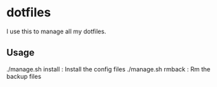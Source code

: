 # dotfiles

I use this to manage all my dotfiles.

## Usage
./manage.sh install : Install the config files
./manage.sh rmback : Rm the backup files

